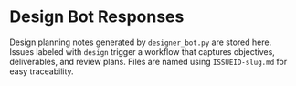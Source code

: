 # Design Bot Responses

Design planning notes generated by `designer_bot.py` are stored here. Issues
labeled with `design` trigger a workflow that captures objectives, deliverables,
and review plans. Files are named using `ISSUEID-slug.md` for easy traceability.
